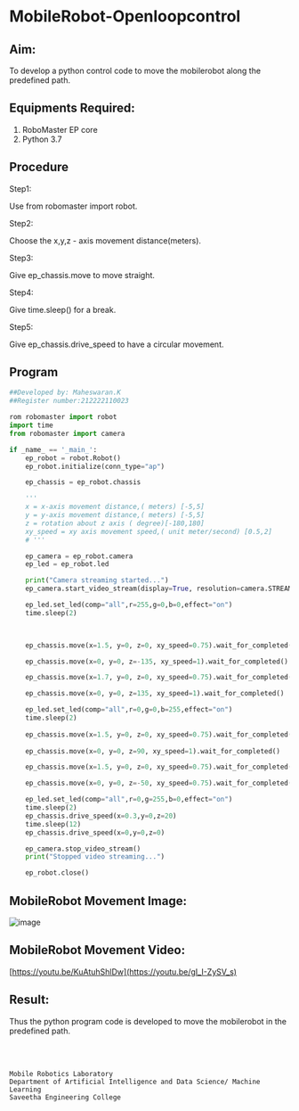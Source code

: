 # MobileRobot-Openloopcontrol
## Aim:

To develop a python control code to move the mobilerobot along the predefined path.

## Equipments Required:
1. RoboMaster EP core
2. Python 3.7

## Procedure

Step1:

Use from robomaster import robot.

Step2:

 Choose the x,y,z - axis movement distance(meters).

Step3:

 Give ep_chassis.move to move straight.

Step4:

Give time.sleep() for a break.

Step5:

Give ep_chassis.drive_speed to have a circular movement.

## Program
```python
##Developed by: Maheswaran.K
##Register number:212222110023

rom robomaster import robot
import time
from robomaster import camera

if _name_ == '_main_':
    ep_robot = robot.Robot()
    ep_robot.initialize(conn_type="ap")

    ep_chassis = ep_robot.chassis

    '''
    x = x-axis movement distance,( meters) [-5,5]
    y = y-axis movement distance,( meters) [-5,5]
    z = rotation about z axis ( degree)[-180,180]
    xy_speed = xy axis movement speed,( unit meter/second) [0.5,2]
    # '''

    ep_camera = ep_robot.camera
    ep_led = ep_robot.led

    print("Camera streaming started...")
    ep_camera.start_video_stream(display=True, resolution=camera.STREAM_360P)  

    ep_led.set_led(comp="all",r=255,g=0,b=0,effect="on")   
    time.sleep(2)
    


    ep_chassis.move(x=1.5, y=0, z=0, xy_speed=0.75).wait_for_completed()

    ep_chassis.move(x=0, y=0, z=-135, xy_speed=1).wait_for_completed()

    ep_chassis.move(x=1.7, y=0, z=0, xy_speed=0.75).wait_for_completed()

    ep_chassis.move(x=0, y=0, z=135, xy_speed=1).wait_for_completed()

    ep_led.set_led(comp="all",r=0,g=0,b=255,effect="on")
    time.sleep(2) 
   
    ep_chassis.move(x=1.5, y=0, z=0, xy_speed=0.75).wait_for_completed()
   
    ep_chassis.move(x=0, y=0, z=90, xy_speed=1).wait_for_completed()

    ep_chassis.move(x=1.5, y=0, z=0, xy_speed=0.75).wait_for_completed()

    ep_chassis.move(x=0, y=0, z=-50, xy_speed=0.75).wait_for_completed()

    ep_led.set_led(comp="all",r=0,g=255,b=0,effect="on")
    time.sleep(2)
    ep_chassis.drive_speed(x=0.3,y=0,z=20)
    time.sleep(12)
    ep_chassis.drive_speed(x=0,y=0,z=0)

    ep_camera.stop_video_stream()
    print("Stopped video streaming...")

    ep_robot.close()

```

## MobileRobot Movement Image:
![image](https://github.com/22009011/mobilerobot-openloopcontrol/assets/118343461/829d522b-ddfd-4edb-8db2-b18765a25f46)



## MobileRobot Movement Video:


[https://youtu.be/KuAtuhShlDw](https://youtu.be/gI_I-ZySV_s)

## Result:
Thus the python program code is developed to move the mobilerobot in the predefined path.


<br/>
<br/>

```
Mobile Robotics Laboratory
Department of Artificial Intelligence and Data Science/ Machine Learning
Saveetha Engineering College
```
